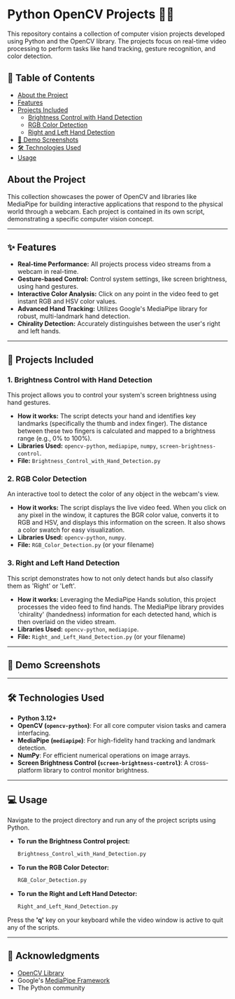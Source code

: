 # Python OpenCV Projects 🤖✨

This repository contains a collection of computer vision projects developed using Python and the OpenCV library. The projects focus on real-time video processing to perform tasks like hand tracking, gesture recognition, and color detection.

## 📜 Table of Contents
* [About the Project](#about-the-project)
* [Features](#-features)
* [Projects Included](#-projects-included)
  * [Brightness Control with Hand Detection](#1-brightness-control-with-hand-detection)
  * [RGB Color Detection](#2-rgb-color-detection)
  * [Right and Left Hand Detection](#3-right-and-left-hand-detection)
* [📸 Demo Screenshots](#-demo-screenshots)
* [🛠️ Technologies Used](#️-technologies-used)
* [Usage](#-usage)


## About the Project

This collection showcases the power of OpenCV and libraries like MediaPipe for building interactive applications that respond to the physical world through a webcam. Each project is contained in its own script, demonstrating a specific computer vision concept.

---

## ✨ Features

* **Real-time Performance:** All projects process video streams from a webcam in real-time.
* **Gesture-based Control:** Control system settings, like screen brightness, using hand gestures.
* **Interactive Color Analysis:** Click on any point in the video feed to get instant RGB and HSV color values.
* **Advanced Hand Tracking:** Utilizes Google's MediaPipe library for robust, multi-landmark hand detection.
* **Chirality Detection:** Accurately distinguishes between the user's right and left hands.

---

## 📂 Projects Included

### 1. Brightness Control with Hand Detection
This project allows you to control your system's screen brightness using hand gestures.

* **How it works:** The script detects your hand and identifies key landmarks (specifically the thumb and index finger). The distance between these two fingers is calculated and mapped to a brightness range (e.g., 0% to 100%).
* **Libraries Used:** `opencv-python`, `mediapipe`, `numpy`, `screen-brightness-control`.
* **File:** `Brightness_Control_with_Hand_Detection.py`

### 2. RGB Color Detection
An interactive tool to detect the color of any object in the webcam's view.

* **How it works:** The script displays the live video feed. When you click on any pixel in the window, it captures the BGR color value, converts it to RGB and HSV, and displays this information on the screen. It also shows a color swatch for easy visualization.
* **Libraries Used:** `opencv-python`, `numpy`.
* **File:** `RGB_Color_Detection.py` (or your filename)

### 3. Right and Left Hand Detection
This script demonstrates how to not only detect hands but also classify them as 'Right' or 'Left'.

* **How it works:** Leveraging the MediaPipe Hands solution, this project processes the video feed to find hands. The MediaPipe library provides 'chirality' (handedness) information for each detected hand, which is then overlaid on the video stream.
* **Libraries Used:** `opencv-python`, `mediapipe`.
* **File:** `Right_and_Left_Hand_Detection.py` (or your filename)

---

## 📸 Demo Screenshots






---

## 🛠️ Technologies Used

* **Python 3.12+**
* **OpenCV (`opencv-python`)**: For all core computer vision tasks and camera interfacing.
* **MediaPipe (`mediapipe`)**: For high-fidelity hand tracking and landmark detection.
* **NumPy**: For efficient numerical operations on image arrays.
* **Screen Brightness Control (`screen-brightness-control`)**: A cross-platform library to control monitor brightness.

---


## 💻 Usage

Navigate to the project directory and run any of the project scripts using Python.

* **To run the Brightness Control project:**
    ```sh
    Brightness_Control_with_Hand_Detection.py
    ```

* **To run the RGB Color Detector:**
    ```sh
    RGB_Color_Detection.py
    ```

* **To run the Right and Left Hand Detector:**
    ```sh
    Right_and_Left_Hand_Detection.py
    ```

Press the **'q'** key on your keyboard while the video window is active to quit any of the scripts.

---


## 🙏 Acknowledgments
* [OpenCV Library](https://opencv.org/)
* Google's [MediaPipe Framework](https://google.github.io/mediapipe/)
* The Python community
